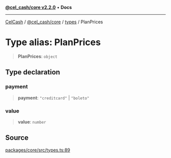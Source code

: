 [**@cel_cash/core v2.2.0**](../../README.md) • **Docs**

***

[CelCash](../../../../packages.md) / [@cel\_cash/core](../../README.md) / [types](../README.md) / PlanPrices

# Type alias: PlanPrices

> **PlanPrices**: `object`

## Type declaration

### payment

> **payment**: `"creditcard"` \| `"boleto"`

### value

> **value**: `number`

## Source

[packages/core/src/types.ts:89](https://github.com/Pyxlab/celcash/blob/f7cdc752c29f8a0dcef033e212602412d2050afc/packages/core/src/types.ts#L89)
